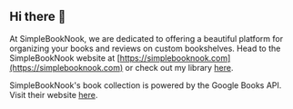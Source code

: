 ## Hi there 👋
At SimpleBookNook, we are dedicated to offering a beautiful platform for organizing your books and reviews on custom bookshelves.
Head to the SimpleBookNook website at [https://simplebooknook.com](https://simplebooknook.com) or check out my library [here](https://simplebooknook.com/poold3).

SimpleBookNook's book collection is powered by the Google Books API. Visit their website [here](https://books.google.com/).
